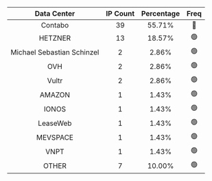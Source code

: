 | Data Center | IP Count | Percentage | Freq |
|:------------:|:--------:|:-----------:|:-----:|
| Contabo | 39 | 55.71% | 🔴 |
| HETZNER | 13 | 18.57% | 🟢 |
| Michael Sebastian Schinzel | 2 | 2.86% | 🟢 |
| OVH | 2 | 2.86% | 🟢 |
| Vultr | 2 | 2.86% | 🟢 |
| AMAZON | 1 | 1.43% | 🟢 |
| IONOS | 1 | 1.43% | 🟢 |
| LeaseWeb | 1 | 1.43% | 🟢 |
| MEVSPACE | 1 | 1.43% | 🟢 |
| VNPT | 1 | 1.43% | 🟢 |
| OTHER | 7 | 10.00% | 🟢 |